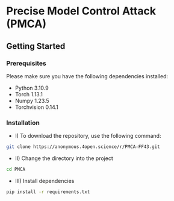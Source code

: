 # Precise Model Control Attack (PMCA)


## Getting Started

### Prerequisites

Please make sure you have the following dependencies installed:

- Python 3.10.9
- Torch 1.13.1 
- Numpy 1.23.5
- Torchvision 0.14.1

### Installation

- I) To download the repository, use the following command:

```bash
git clone https://anonymous.4open.science/r/PMCA-FF43.git
```

- II) Change the directory into the project

```bash
cd PMCA
```

- III) Install dependencies

```bash
pip install -r requirements.txt
```
